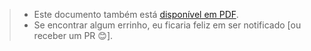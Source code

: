 > - Este documento também está [disponível em PDF](https://raw.githubusercontent.com/daltones/curriculum/master/curriculum.pdf).
> - Se encontrar algum errinho, eu ficaria feliz em ser notificado [ou receber um PR :blush:].
